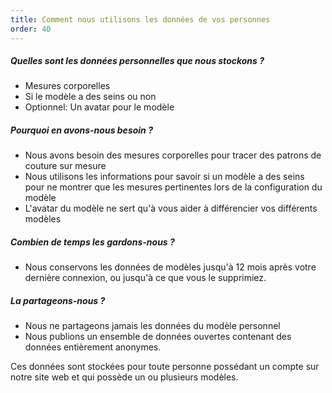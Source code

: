 ```yaml
---
title: Comment nous utilisons les données de vos personnes
order: 40
---
```


##### Quelles sont les données personnelles que nous stockons ?

-   Mesures corporelles
-   Si le modèle a des seins ou non
-   Optionnel: Un avatar pour le modèle

##### Pourquoi en avons-nous besoin ?

-   Nous avons besoin des mesures corporelles pour tracer des patrons de couture sur mesure
-   Nous utilisons les informations pour savoir si un modèle a des seins pour ne montrer que les mesures pertinentes lors de la configuration du modèle
-   L'avatar du modèle ne sert qu'à vous aider à différencier vos différents modèles

##### Combien de temps les gardons-nous ?

-   Nous conservons les données de modèles jusqu'à 12 mois après votre dernière connexion, ou jusqu'à ce que vous le supprimiez.

##### La partageons-nous ?

-   Nous ne partageons jamais les données du modèle personnel
-   Nous publions un ensemble de données ouvertes contenant des données entièrement anonymes.

<Note>
Ces données sont stockées pour toute personne possédant un compte sur notre site web et qui possède un ou plusieurs modèles.
</Note>
